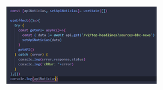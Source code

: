 <img
  src="/js/apiAxios.PNG"
  alt="Alt text"
  title="Optional title"
  style="display: inline-block; margin: 0 auto; max-width: 400px">